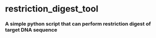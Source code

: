 # restriction_digest_tool
### A simple python script that can perform restriction digest of target DNA sequence
